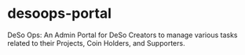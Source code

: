 # desoops-portal

DeSo Ops: An Admin Portal for DeSo Creators to manage various tasks related to their Projects, Coin Holders, and Supporters.
